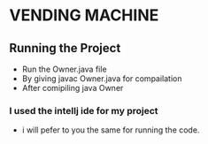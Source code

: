 # VENDING MACHINE 

## Running the Project
   
   * Run the Owner.java file
   * By giving javac Owner.java for compailation
   * After comipiling java Owner
   

### I used the intellj ide  for my project
* i will pefer to you the same for running the code.
